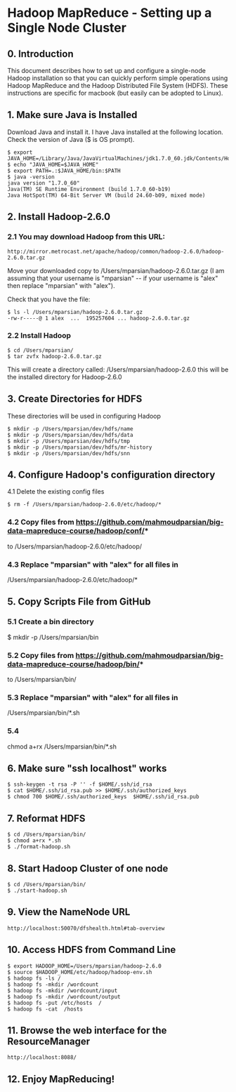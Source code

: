 # Hadoop MapReduce - Setting up a Single Node Cluster

## 0. Introduction
This document describes how to set up and configure a single-node Hadoop 
installation so that you can quickly perform simple operations using Hadoop 
MapReduce and the Hadoop Distributed File System (HDFS). These instructions
are specific for macbook (but easily can be adopted to Linux).


## 1. Make sure Java is Installed
Download Java and install it. I have Java installed at the following location.
Check the version of Java ($ is OS prompt).

````
$ export JAVA_HOME=/Library/Java/JavaVirtualMachines/jdk1.7.0_60.jdk/Contents/Home
$ echo "JAVA_HOME=$JAVA_HOME"
$ export PATH=.:$JAVA_HOME/bin:$PATH
$ java -version
java version "1.7.0_60"
Java(TM) SE Runtime Environment (build 1.7.0_60-b19)
Java HotSpot(TM) 64-Bit Server VM (build 24.60-b09, mixed mode)
````

## 2. Install Hadoop-2.6.0 

### 2.1 You may download Hadoop from this URL: 

````
http://mirror.metrocast.net/apache/hadoop/common/hadoop-2.6.0/hadoop-2.6.0.tar.gz
````

Move your downloaded copy to /Users/mparsian/hadoop-2.6.0.tar.gz (I am assuming 
that your username is "mparsian" -- if your username is "alex" then replace 
"mparsian" with "alex").

Check that you have the file:

````
$ ls -l /Users/mparsian/hadoop-2.6.0.tar.gz
-rw-r-----@ 1 alex  ...  195257604 ... hadoop-2.6.0.tar.gz
````

### 2.2 Install Hadoop

````
$ cd /Users/mparsian/
$ tar zvfx hadoop-2.6.0.tar.gz
````

This will create a directory called: /Users/mparsian/hadoop-2.6.0
this will be the installed directory for Hadoop-2.6.0


## 3. Create Directories for HDFS
These directories will be used in configuring Hadoop

````
$ mkdir -p /Users/mparsian/dev/hdfs/name
$ mkdir -p /Users/mparsian/dev/hdfs/data
$ mkdir -p /Users/mparsian/dev/hdfs/tmp
$ mkdir -p /Users/mparsian/dev/hdfs/mr-history
$ mkdir -p /Users/mparsian/dev/hdfs/snn
````

## 4. Configure Hadoop's configuration directory

4.1 Delete the existing config files

````
$ rm -f /Users/mparsian/hadoop-2.6.0/etc/hadoop/*
````

### 4.2 Copy files from https://github.com/mahmoudparsian/big-data-mapreduce-course/hadoop/conf/* 
to /Users/mparsian/hadoop-2.6.0/etc/hadoop/

### 4.3 Replace "mparsian" with "alex" for all files in 
/Users/mparsian/hadoop-2.6.0/etc/hadoop/*


## 5. Copy Scripts File from GitHub

### 5.1 Create a bin directory
$ mkdir -p /Users/mparsian/bin

### 5.2 Copy files from https://github.com/mahmoudparsian/big-data-mapreduce-course/hadoop/bin/* 
to /Users/mparsian/bin/

### 5.3 Replace "mparsian" with "alex" for all files in 
/Users/mparsian/bin/*.sh

### 5.4
chmod a+rx  /Users/mparsian/bin/*.sh

## 6. Make sure "ssh localhost" works

````
$ ssh-keygen -t rsa -P '' -f $HOME/.ssh/id_rsa
$ cat $HOME/.ssh/id_rsa.pub >> $HOME/.ssh/authorized_keys
$ chmod 700 $HOME/.ssh/authorized_keys  $HOME/.ssh/id_rsa.pub
````

## 7. Reformat HDFS

````
$ cd /Users/mparsian/bin/
$ chmod a+rx *.sh
$ ./format-hadoop.sh
````


## 8. Start Hadoop Cluster of one node

````
$ cd /Users/mparsian/bin/
$ ./start-hadoop.sh
````

## 9. View the NameNode URL

````
http://localhost:50070/dfshealth.html#tab-overview
````

## 10. Access HDFS from Command Line

````
$ export HADOOP_HOME=/Users/mparsian/hadoop-2.6.0
$ source $HADOOP_HOME/etc/hadoop/hadoop-env.sh
$ hadoop fs -ls /
$ hadoop fs -mkdir /wordcount
$ hadoop fs -mkdir /wordcount/input
$ hadoop fs -mkdir /wordcount/output
$ hadoop fs -put /etc/hosts  /
$ hadoop fs -cat  /hosts
````

## 11. Browse the web interface for the ResourceManager

````
http://localhost:8088/
````

## 12. Enjoy MapReducing!




